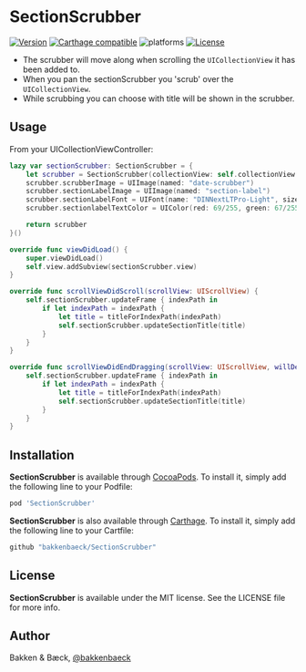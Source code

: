 # SectionScrubber

[![Version](https://img.shields.io/cocoapods/v/SectionScrubber.svg?style=flat)](https://cocoapods.org/pods/SectionScrubber)
[![Carthage compatible](https://img.shields.io/badge/Carthage-compatible-4BC51D.svg?style=flat)](https://github.com/bakkenbaeck/SectionScrubber)
![platforms](https://img.shields.io/badge/platforms-iOS%20%7C%20OS%20X%20%7C%20watchOS%20%7C%20tvOS%20-lightgrey.svg)
[![License](https://img.shields.io/cocoapods/l/SectionScrubber.svg?style=flat)](https://cocoapods.org/pods/DATAStack)

* The scrubber will move along when scrolling the `UICollectionView` it has been added to.
* When you pan the sectionScrubber you 'scrub' over the `UICollectionView`.
* While scrubbing you can choose with title will be shown in the scrubber.

## Usage

From your UICollectionViewController:

```swift
lazy var sectionScrubber: SectionScrubber = {
    let scrubber = SectionScrubber(collectionView: self.collectionView!)
    scrubber.scrubberImage = UIImage(named: "date-scrubber")
    scrubber.sectionLabelImage = UIImage(named: "section-label")
    scrubber.sectionLabelFont = UIFont(name: "DINNextLTPro-Light", size: 18)
    scrubber.sectionlabelTextColor = UIColor(red: 69/255, green: 67/255, blue: 76/255, alpha: 0.8)

    return scrubber
}()

override func viewDidLoad() {
    super.viewDidLoad()
    self.view.addSubview(sectionScrubber.view)
}

override func scrollViewDidScroll(scrollView: UIScrollView) {
    self.sectionScrubber.updateFrame { indexPath in
        if let indexPath = indexPath {
            let title = titleForIndexPath(indexPath)
            self.sectionScrubber.updateSectionTitle(title)
        }
    }
}

override func scrollViewDidEndDragging(scrollView: UIScrollView, willDecelerate decelerate: Bool) {
    self.sectionScrubber.updateFrame { indexPath in
        if let indexPath = indexPath {
            let title = titleForIndexPath(indexPath)
            self.sectionScrubber.updateSectionTitle(title)
        }
    }
}
```

## Installation

**SectionScrubber** is available through [CocoaPods](http://cocoapods.org). To install
it, simply add the following line to your Podfile:

```ruby
pod 'SectionScrubber'
```

**SectionScrubber** is also available through [Carthage](https://github.com/Carthage/Carthage). To install
it, simply add the following line to your Cartfile:

```ruby
github "bakkenbaeck/SectionScrubber"
```

## License

**SectionScrubber** is available under the MIT license. See the LICENSE file for more info.

## Author

Bakken & Bæck, [@bakkenbaeck](https://twitter.com/bakkenbaeck)
